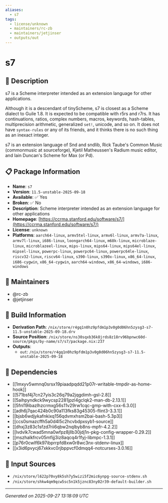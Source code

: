 ```yaml
---
aliases:
  - s7
tags:
  - license/unknown
  - maintainers/rc-zb
  - maintainers/jetjinser
  - outputs/out
---
```


# s7

## 📝 Description

s7 is a Scheme interpreter intended as an extension language for other
applications.

Although it is a descendant of tinyScheme, s7 is closest as a Scheme
dialect to Guile 1.8. It is expected to be compatible with r5rs and r7rs.
It has continuations, ratios, complex numbers, macros, keywords,
hash-tables, multiprecision arithmetic, generalized `set!`, unicode, and so
on. It does not have `syntax-rules` or any of its friends, and it thinks
there is no such thing as an inexact integer.

s7 is an extension language of Snd and sndlib, Rick Taube's Common Music
(commonmusic at sourceforge), Kjetil Matheussen's Radium music editor, and
Iain Duncan's Scheme for Max (or Pd).


## 📋 Package Information

- **Name**: `s7`
- **Version**: `11.5-unstable-2025-09-18`
- **Available**: ✅ Yes
- **Broken**: ✅ No
- **Description**: Scheme interpreter intended as an extension language for other applications
- **Homepage**: [https://ccrma.stanford.edu/software/s7/](https://ccrma.stanford.edu/software/s7/)
- **License**: `unknown`
- **Platforms**: `aarch64-linux`, `armv5tel-linux`, `armv6l-linux`, `armv7a-linux`, `armv7l-linux`, `i686-linux`, `loongarch64-linux`, `m68k-linux`, `microblaze-linux`, `microblazeel-linux`, `mips-linux`, `mips64-linux`, `mips64el-linux`, `mipsel-linux`, `powerpc-linux`, `powerpc64-linux`, `powerpc64le-linux`, `riscv32-linux`, `riscv64-linux`, `s390-linux`, `s390x-linux`, `x86_64-linux`, `i686-cygwin`, `x86_64-cygwin`, `aarch64-windows`, `x86_64-windows`, `i686-windows`
## 👥 Maintainers

- @rc-zb
- @jetjinser


## 🔧 Build Information

- **Derivation Path**: `/nix/store/r4gq1n0hz9pfdm1p3v0g0d06hn5zysg3-s7-11.5-unstable-2025-09-18.drv`
- **Source Position**: `/nix/store/ns30sqxb36k8jrds8z18rv96bpnwc60d-source/pkgs/by-name/s7/s7/package.nix:237`
- **Outputs**:
  - `out`:  `/nix/store/r4gq1n0hz9pfdm1p3v0g0d06hn5zysg3-s7-11.5-unstable-2025-09-18`

## 🔗 Dependencies

- [[1mxyv5wmnq0srsx19piaadpqdd21p07r-writable-tmpdir-as-home-hook]]
- [[571bsf4j7cn27yis3c26q79a2jqgdimh-gsl-2.8]]
- [[5aihpyndkck9wycsp2281jpzl4gclqk2-man-db-2.13.1]]
- [[5fnl19ibazlhzcrmxg56s11v29rw1cqc-gmp-with-cxx-6.3.0]]
- [[adh6j7qac424b0c90a113fks83g45305-flint3-3.3.1]]
- [[bjsb6wdjykafnkixq156qdvmxhsm2bai-bash-5.3p3]]
- [[ccs0smazcffh5a0d4l5c2hcvbdpxsyb1-source]]
- [[dhxj3z83c1sfzd7rii6qbw2nqlbyb8ns-mpfr-4.2.2]]
- [[lvdvlk7cwad5mna0wfpz8jllb30jdj1n-pkg-config-wrapper-0.29.2]]
- [[mszhalkfrcv05mfijj3iz8aqcq4r1fyj-libmpc-1.3.1]]
- [[p76r0cwlf6k97ibprrpfd8xw0r8wc3nx-stdenv-linux]]
- [[x3id6pvycj67xkkvc0rjbppvcf0dmqq4-notcurses-3.0.16]]

## 📁 Input Sources

- `/nix/store/l622p70vy8k5sh7y5wizi5f2mic6ynpg-source-stdenv.sh`
- `/nix/store/shkw4qm9qcw5sc5n1k5jznc83ny02r39-default-builder.sh`

---
*Generated on 2025-09-27 13:18:09 UTC*
